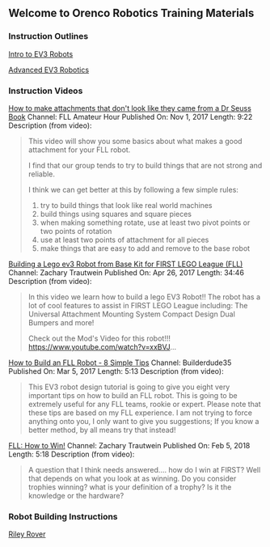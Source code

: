 ## Welcome to Orenco Robotics Training Materials

### Instruction Outlines
[Intro to EV3 Robots](Intro_to_EV3.md)

[Advanced EV3 Robotics](Advanced_LEGO_EV3.md)

### Instruction Videos
[How to make attachments that don't look like they came from a Dr Seuss Book](https://youtu.be/pVdIsn17uc0)
Channel: FLL Amateur Hour
Published On: Nov 1, 2017
Length: 9:22
Description (from video):
>This video will show you some basics about what makes a good attachment for your FLL robot.
>
>I find that our group tends to try to build things that are not strong and reliable.
>
>I think we can get better at this by following a few simple rules:
>
>1) try to build things that look like real world machines
>2) build things using squares and square pieces
>3) when making something rotate, use at least two pivot points or two points of rotation
>4) use at least two points of attachment for all pieces
>5) make things that are easy to add and remove to the base robot

[Building a Lego ev3 Robot from Base Kit for FIRST LEGO League (FLL)](https://youtu.be/0DPMt2pMabU) 
Channel: Zachary Trautwein 
Published On: Apr 26, 2017 
Length: 34:46 
Description (from video): 
>In this video we learn how to build a lego EV3 Robot!!
>The robot has a lot of cool features to assist in FIRST LEGO League including:
>The Universal Attachment Mounting System
>Compact Design
>Dual Bumpers 
>and more!
>
>Check out the Mod's Video for this robot!!! https://www.youtube.com/watch?v=xxBVJ...

[How to Build an FLL Robot - 8 Simple Tips](https://youtu.be/N5fzepIrFw8) 
Channel: Builderdude35
Published On: Mar 5, 2017
Length: 5:13
Description (from video): 
>This EV3 robot design tutorial is going to give you eight very important tips on how to build an FLL robot. This is going to be extremely useful for any FLL teams, rookie or expert. Please note that these tips are based on my FLL experience. I am not trying to force anything onto you, I only want to give you suggestions; If you know a better method, by all means try that instead!

[FLL: How to Win!](https://youtu.be/Y0BQyFaqX8o)
Channel: Zachary Trautwein
Published On: Feb 5, 2018
Length: 5:18
Description (from video): 
>A question that I think needs answered.... how do I win at FIRST? Well that depends on what you look at as winning. Do you consider trophies winning? what is your definition of a trophy? Is it the knowledge or the hardware?


### Robot Building Instructions
[Riley Rover](Models/RileyRover/BuildingInstructions.html)
